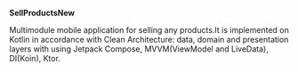 <b>SellProductsNew</b>

Multimodule mobile application for selling any products.It is implemented on Kotlin in accordance with Clean Architecture: data, domain and presentation layers with using Jetpack Compose, MVVM(ViewModel and LiveData), DI(Koin), Ktor.
